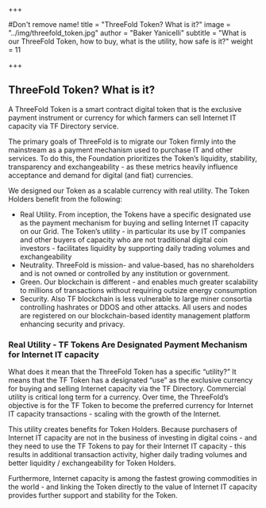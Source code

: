 +++

#Don't remove name!
title = "ThreeFold Token?  What is it?"
image = "../img/threefold_token.jpg"
author = "Baker Yanicelli"
subtitle = "What is our ThreeFold Token, how to buy, what is the utility, how safe is it?"
weight = 11

+++

## ThreeFold Token?  What is it?

A ThreeFold Token is a smart contract digital token that is the exclusive payment instrument or currency for which farmers can sell Internet IT capacity via TF Directory service.   

The primary goals of ThreeFold is to migrate our Token firmly into the mainstream as a payment mechanism used to purchase IT and other services.  To do this, the Foundation prioritizes the Token’s liquidity, stability, transparency and exchangeability - as these metrics heavily influence acceptance and demand for digital (and fiat) currencies.

We designed our Token as a scalable currency with real utility.  The Token Holders benefit from the following:

* Real Utility.  From inception, the Tokens have a specific designated use as the payment mechanism for buying and selling Internet IT capacity on our Grid.  The Token’s utility - in particular its use by IT companies and other buyers of capacity who are not traditional digital coin investors - facilitates liquidity by supporting daily trading volumes and exchangeability
* Neutrality.  ThreeFold is mission- and value-based, has no shareholders and is not owned or controlled by any institution or government.  
* Green.  Our blockchain is different - and enables much greater scalability to millions  of transactions without requiring outsize energy consumption
* Security.  Also TF blockchain is less vulnerable to large miner consortia controlling hashrates or DDOS and other attacks.  All users and nodes are registered on our blockchain-based identity management platform enhancing security and privacy.


### Real Utility - TF Tokens Are Designated Payment Mechanism for Internet IT capacity

What does it mean that the ThreeFold Token has a specific “utility?”  It means that the TF Token has a designated “use” as the exclusive currency for buying and selling Internet capacity via the TF Directory.  Commercial utility is critical long term for a currency.  Over time, the ThreeFold’s objective is for the TF Token to become the preferred currency for Internet IT capacity transactions - scaling with the growth of the Internet.

This utility creates benefits for Token Holders.  Because purchasers of Internet IT capacity are not in the business of investing in digital coins - and they need to use the TF Tokens to pay for their Internet IT capacity - this results in additional transaction activity, higher  daily trading volumes and better liquidity / exchangeability for Token Holders.

Furthermore, Internet capacity is among the fastest growing commodities in the world - and linking the Token directly to the value of Internet IT capacity provides further support and stability for the Token.
